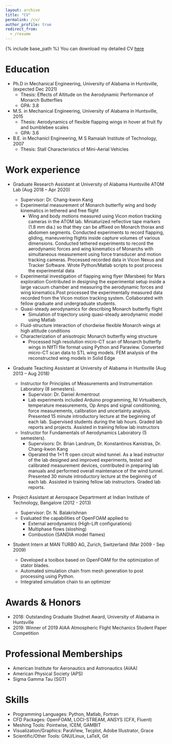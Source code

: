 ```yaml
---
layout: archive
title: "CV"
permalink: /cv/
author_profile: true
redirect_from:
  - /resume
---
```


{% include base_path %}
You can download my detailed CV [here]()

Education
======

* Ph.D in Mechanical Engineering, University of Alabama in Huntsville, (expected Dec 2021)
  * Thesis: Effects of Altitude on the Aerodynamic Performance of Monarch Butterflies
  * GPA: 3.8
* M.S. in Mechanical Engineering, University of Alabama in Huntsville, 2015
  * Thesis: Aerodynamics of flexible flapping wings in hover at fruit fly and bumblebee scales
  * GPA: 3.6
* B.E. in Mechanicl Engineering, M S Ramaiah Institute of Technology, 2007
  * Thesis: Stall Characteristics of Mini-Aerial Vehicles

Work experience
======
* Graduate Research Assistant at University of Alabama Huntsville  ATOM Lab (Aug 2018 – Apr 2020)
  * Supervisor: Dr. Chang-kwon Kang
  * Experimental measurement of Monarch butterfly wing and body kinematics in tethered and free flight
    * Wing and body motions measured using Vicon motion tracking cameras in the ATOM lab. Miniaturized reflective tape markers (1.8 mm dia.) so that they can be affixed on Monarch thorax and abdomen segments. Conducted experiments to record flapping, gliding, maneuvering flights inside capture volumes of various dimensions. Conducted tethered experiments to record the aerodynamic forces and wing kinematics of Monarchs with simultaneous measurement using force transducer and motion tracking cameras. Processed recorded data in Vicon Nexus and Tracker Software. Wrote Python/Matlab scripts to post process the experimental data
  * Experimental investigation of flapping wing flyer (Marsbee) for Mars exploration
    Contributed in designing the experimental setup inside a large vacuum chamber and measuring the aerodynamic forces and wing kinematics.Post processed the experimentally measured data recorded from the Vicon motion tracking system. Collaborated with fellow graduate and undergraduate students.
  * Quasi-steady aerodynamics for describing Monarch butterfly flight
    * Simulation of trajectory using quasi-steady aerodynamic model using Matlab
  * Fluid-structure interaction of chordwise flexible Monarch wings at high altitude conditions
  * Characterization of anisotropic Monarch butterfly wing structure
    * Processed high resolution micro-CT scan of Monarch butterfly wings in NIfTI file format using Python and Paraview. Converted micro-CT scan data to STL wing models. FEM analysis of the reconstructed wing models in Solid Edge
    
* Graduate Teaching Assistant at University of Alabama in Huntsville (Aug 2013 – Aug 2018)
  * Instructor for Principles of Measurements and Instrumentation Laboratory (8 semesters).
    * Supervisor: Dr. Daniel Armentrout
    * Lab experiments included Arduino programming, NI Virtualbench, temperature measurements, Op Amps and signal conditioning, force measurements, calibration and uncertainty analysis. Presented 15 minute introductory lecture at the beginning of each lab. Supervised students during the lab hours. Graded lab reports and projects. Assisted in training fellow lab instructors
  * Instructor for Fundamentals of Aerodynamics Laboratory (5 semesters).
    * Supervisors: Dr. Brian Landrum, Dr. Konstantinos Kanistras, Dr. Chang-kwon Kang
    * Operated the 1×1 ft open circuit wind tunnel. As a lead instructor of the lab designed and improved experiments, tested and calibrated measurement devices, contributed in preparing lab manuals and performed overall maintenance of the wind tunnel. Presented 30 minute introductory lecture at the beginning of each lab. Assisted in training fellow lab instructors. Graded lab reports.

* Project Assistant at Aerospace Departrment at Indian Institute of Technology, Bangalore (2012 - 2013)
  * Supervisor: Dr. N. Balakrishnan
  * Evaluated the capabilities of OpenFOAM applied to
    * External aerodynamics (High-Lift configurations)
    * Multiphase flows (sloshing)
    * Combustion (SANDIA model flames)
    
* Student Intern at MAN TURBO AG, Zurich, Switzerland (Mar 2009 - Sep 2009)
    * Developed a toolbox based on OpenFOAM for the optimization of stator blades.
    * Automated simulation chain from mesh generation to post processing using Python.
    * Integrated simulation chain to an optimizer

Awards & Honors
=======
* 2018: Outstanding Graduate Studnet Award, University of Alabama in Huntsville
* 2019: Winner of 2019 AIAA Atmospheric Flight Mechanics Student Paper Competition 

Professional Memberships
======
* American Institute for Aeronautics and Astronautics (AIAA)
* American Physical Society (APS)
* Sigma Gamma Tau (SGT)



Skills
======
* Programming Languages: Python, Matlab, Fortran
* CFD Packages: OpenFOAM, LOCI-STREAM, ANSYS (CFX, Fluent)
* Meshing Tools: Pointwise, ICEM, GAMBIT
* Visualization/Graphics: ParaView, Tecplot, Adobe Illustrator, Grace
* Scientific/Other Tools: GNU/Linux, LaTeX, Git

